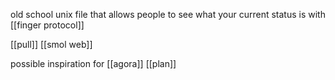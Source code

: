 old school unix file that allows people to see what your current status is with [[finger protocol]]

[[pull]] [[smol web]]

possible inspiration for [[agora]] [[plan]]